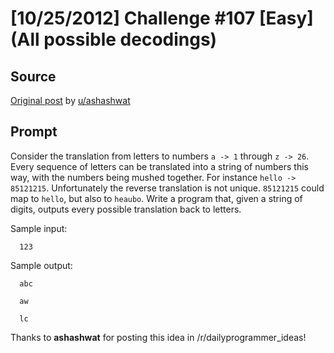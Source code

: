 # [10/25/2012] Challenge #107 [Easy] (All possible decodings)

## Source

[Original post](https://old.reddit.com/r/dailyprogrammer/comments/122c4t/10252012_challenge_107_easy_all_possible_decodings/) by [u/ashashwat](https://old.reddit.com/user/ashashwat)

## Prompt

Consider the translation from letters to numbers `a -> 1` through `z -> 26`. Every sequence of letters can be translated into a string of numbers this way, with the numbers being mushed together. For instance `hello -> 85121215`. Unfortunately the reverse translation is not unique. `85121215` could map to `hello`, but also to `heaubo`. Write a program that, given a string of digits, outputs every possible translation back to letters.

Sample input:

`  123`

Sample output:

`  abc`

`  aw`

`  lc`

Thanks to __ashashwat__ for posting this idea in /r/dailyprogrammer_ideas!
